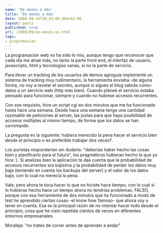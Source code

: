 ```yaml
---
name: 'De menos a más'
title: 'De menos a más'
date: 2008-09-16T20:43:00.004+02:00
layout: post2
published: true
url: /2008/09/de-menos-ms.html
tags: 
- programacion
---
```


La programación web no ha sido lo mio, aunque tengo que reconocer que cada día me atrae más, no tanto la parte front end, el interfaz de usuario, javascripts, html y tecnologías varias, si no la parte de servicio.  
  
Para llevar un tracking de los usuarios de demos agroguía implementé un sistema de tracking muy rudimentario, la herramienta enviaba -de alguna forma, no voy a revelar el secreto, aunque si sigues el blog sabrás como- datos a un servicio web (http más bien). Cuando planeé el servicio estaba pensado para funcionar, siempre y cuando no hubiese accesos recurrentes.  
  
Con ese requisito, hice un script cgi en dos minutos que me ha funcionado hasta hace una semana. Desde hace una semana tengo una cantidad razonable de peticiones al server, las justas para que haya posibilidad de accesos múltiples al mismo tiempo, de forma que los datos se han corrompido.  
  
La pregunta es la siguiente: hubiera merecido la pena hacer el servicio bien desde el principio o es preferible trabajar dos veces?.  
  
Los puristas responderían sin dudarlo: "deberías haber hecho las cosas bien y planificarlo para el futuro", los pragmáticos hubieran hecho lo que yo hice :). Si analizas bien la aplicación te das cuenta que la probabilidad de accesos recurrentes era bajísima y la probabilidad de perder los datos muy baja (teniendo en cuenta los backups del server) y el valor de los datos bajo, con lo cual no merecía la pena.  
  
Vale, pero ahora te toca hacer lo que no hiciste hace tiempo, con lo cual si lo hubieras hecho hace un tiempo ahora no tendrías problemas. FALSO, porque con esa herramienta de dos minutos que ha funcionado a modo de test he aprendido ciertas cosas -el know how famoso- que ahora voy a tener en cuenta. Esa es la principal razón de no intentar hacer todo desde el principio, cosa que he visto repetida cientos de veces en diferentes entornos empresariales.  
  
Moraleja: "no trates de correr antes de aprender a andar"